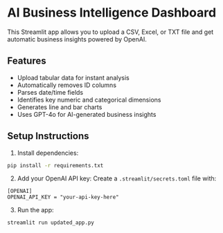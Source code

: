 # AI Business Intelligence Dashboard

This Streamlit app allows you to upload a CSV, Excel, or TXT file and get automatic business insights powered by OpenAI.

## Features
- Upload tabular data for instant analysis
- Automatically removes ID columns
- Parses date/time fields
- Identifies key numeric and categorical dimensions
- Generates line and bar charts
- Uses GPT-4o for AI-generated business insights

## Setup Instructions

1. Install dependencies:
```bash
pip install -r requirements.txt
```

2. Add your OpenAI API key:
Create a `.streamlit/secrets.toml` file with:
```
[OPENAI]
OPENAI_API_KEY = "your-api-key-here"
```

3. Run the app:
```bash
streamlit run updated_app.py
```
